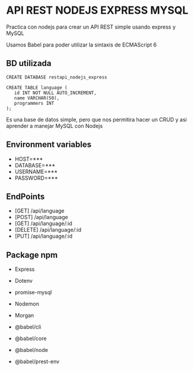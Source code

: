 # API REST NODEJS EXPRESS MYSQL

Practica con nodejs para crear un API REST simple usando express y MySQL

Usamos Babel para poder utilizar la sintaxis de ECMAScript 6

## BD utilizada 

```
CREATE DATABASE restapi_nodejs_express

CREATE TABLE language (
   id INT NOT NULL AUTO_INCREMENT,
   name VARCHAR(50),
   programmers INT
);

```
Es una base de datos simple, pero que nos permitira hacer un CRUD y asi aprender a manejar MySQL con Nodejs

## Environment variables

- HOST=***
- DATABASE=***
- USERNAME=***
- PASSWORD=***

## EndPoints

- [GET] /api/language
- [POST] /api/language
- [GET] /api/language/:id
- [DELETE] /api/language/:id
- [PUT] /api/language/:id

## Package npm

- Express
- Dotenv
- promise-mysql

- Nodemon
- Morgan
- @babel/cli
- @babel/core
- @babel/node
- @babel/prest-env
